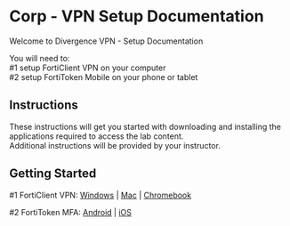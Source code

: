 # Corp - VPN Setup Documentation

Welcome to Divergence VPN - Setup Documentation

You will need to:  
#1 setup FortiClient VPN on your computer  
#2 setup FortiToken Mobile on your phone or tablet  

Instructions
------------

These instructions will get you started with downloading and installing the applications required to access the lab content.  
Additional instructions will be provided by your instructor.  

Getting Started
---------------

#1 FortiClient VPN: [Windows](https://github.com/divergence-wiki/corp/tree/main/windows) | [Mac](https://github.com/divergence-wiki/corp/tree/main/mac) | [Chromebook](https://github.com/divergence-wiki/corp/tree/main/chromebook)

#2 FortiToken MFA: [Android](https://github.com/divergence-wiki/corp/tree/main/android) | [iOS](https://github.com/divergence-wiki/corp/tree/main/iOS)


